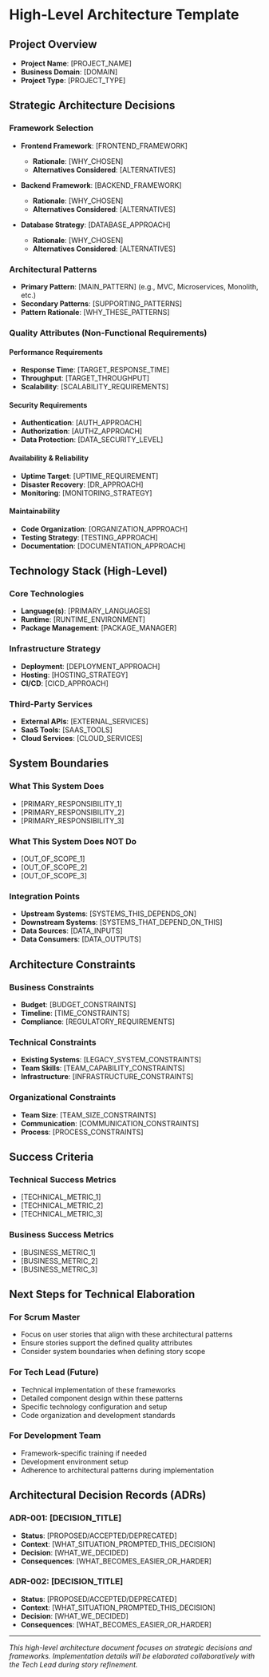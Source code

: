 # High-Level Architecture Template

## Project Overview
- **Project Name**: [PROJECT_NAME]
- **Business Domain**: [DOMAIN]
- **Project Type**: [PROJECT_TYPE]

## Strategic Architecture Decisions

### Framework Selection
- **Frontend Framework**: [FRONTEND_FRAMEWORK]
  - **Rationale**: [WHY_CHOSEN]
  - **Alternatives Considered**: [ALTERNATIVES]
  
- **Backend Framework**: [BACKEND_FRAMEWORK]
  - **Rationale**: [WHY_CHOSEN]
  - **Alternatives Considered**: [ALTERNATIVES]
  
- **Database Strategy**: [DATABASE_APPROACH]
  - **Rationale**: [WHY_CHOSEN]
  - **Alternatives Considered**: [ALTERNATIVES]

### Architectural Patterns
- **Primary Pattern**: [MAIN_PATTERN] (e.g., MVC, Microservices, Monolith, etc.)
- **Secondary Patterns**: [SUPPORTING_PATTERNS]
- **Pattern Rationale**: [WHY_THESE_PATTERNS]

### Quality Attributes (Non-Functional Requirements)

#### Performance Requirements
- **Response Time**: [TARGET_RESPONSE_TIME]
- **Throughput**: [TARGET_THROUGHPUT]
- **Scalability**: [SCALABILITY_REQUIREMENTS]

#### Security Requirements
- **Authentication**: [AUTH_APPROACH]
- **Authorization**: [AUTHZ_APPROACH]
- **Data Protection**: [DATA_SECURITY_LEVEL]

#### Availability & Reliability
- **Uptime Target**: [UPTIME_REQUIREMENT]
- **Disaster Recovery**: [DR_APPROACH]
- **Monitoring**: [MONITORING_STRATEGY]

#### Maintainability
- **Code Organization**: [ORGANIZATION_APPROACH]
- **Testing Strategy**: [TESTING_APPROACH]
- **Documentation**: [DOCUMENTATION_APPROACH]

## Technology Stack (High-Level)

### Core Technologies
- **Language(s)**: [PRIMARY_LANGUAGES]
- **Runtime**: [RUNTIME_ENVIRONMENT]
- **Package Management**: [PACKAGE_MANAGER]

### Infrastructure Strategy
- **Deployment**: [DEPLOYMENT_APPROACH]
- **Hosting**: [HOSTING_STRATEGY]
- **CI/CD**: [CICD_APPROACH]

### Third-Party Services
- **External APIs**: [EXTERNAL_SERVICES]
- **SaaS Tools**: [SAAS_TOOLS]
- **Cloud Services**: [CLOUD_SERVICES]

## System Boundaries

### What This System Does
- [PRIMARY_RESPONSIBILITY_1]
- [PRIMARY_RESPONSIBILITY_2]
- [PRIMARY_RESPONSIBILITY_3]

### What This System Does NOT Do
- [OUT_OF_SCOPE_1]
- [OUT_OF_SCOPE_2]
- [OUT_OF_SCOPE_3]

### Integration Points
- **Upstream Systems**: [SYSTEMS_THIS_DEPENDS_ON]
- **Downstream Systems**: [SYSTEMS_THAT_DEPEND_ON_THIS]
- **Data Sources**: [DATA_INPUTS]
- **Data Consumers**: [DATA_OUTPUTS]

## Architecture Constraints

### Business Constraints
- **Budget**: [BUDGET_CONSTRAINTS]
- **Timeline**: [TIME_CONSTRAINTS]
- **Compliance**: [REGULATORY_REQUIREMENTS]

### Technical Constraints
- **Existing Systems**: [LEGACY_SYSTEM_CONSTRAINTS]
- **Team Skills**: [TEAM_CAPABILITY_CONSTRAINTS]
- **Infrastructure**: [INFRASTRUCTURE_CONSTRAINTS]

### Organizational Constraints
- **Team Size**: [TEAM_SIZE_CONSTRAINTS]
- **Communication**: [COMMUNICATION_CONSTRAINTS]
- **Process**: [PROCESS_CONSTRAINTS]

## Success Criteria

### Technical Success Metrics
- [TECHNICAL_METRIC_1]
- [TECHNICAL_METRIC_2]
- [TECHNICAL_METRIC_3]

### Business Success Metrics
- [BUSINESS_METRIC_1]
- [BUSINESS_METRIC_2]
- [BUSINESS_METRIC_3]

## Next Steps for Technical Elaboration

### For Scrum Master
- Focus on user stories that align with these architectural patterns
- Ensure stories support the defined quality attributes
- Consider system boundaries when defining story scope

### For Tech Lead (Future)
- Technical implementation of these frameworks
- Detailed component design within these patterns
- Specific technology configuration and setup
- Code organization and development standards

### For Development Team
- Framework-specific training if needed
- Development environment setup
- Adherence to architectural patterns during implementation

## Architectural Decision Records (ADRs)

### ADR-001: [DECISION_TITLE]
- **Status**: [PROPOSED/ACCEPTED/DEPRECATED]
- **Context**: [WHAT_SITUATION_PROMPTED_THIS_DECISION]
- **Decision**: [WHAT_WE_DECIDED]
- **Consequences**: [WHAT_BECOMES_EASIER_OR_HARDER]

### ADR-002: [DECISION_TITLE]
- **Status**: [PROPOSED/ACCEPTED/DEPRECATED]
- **Context**: [WHAT_SITUATION_PROMPTED_THIS_DECISION]
- **Decision**: [WHAT_WE_DECIDED]
- **Consequences**: [WHAT_BECOMES_EASIER_OR_HARDER]

---

*This high-level architecture document focuses on strategic decisions and frameworks. Implementation details will be elaborated collaboratively with the Tech Lead during story refinement.*